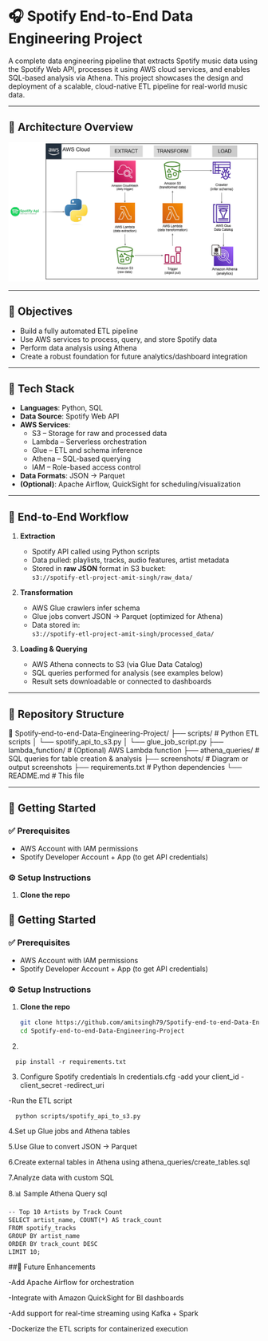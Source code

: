 # 🎧 Spotify End-to-End Data Engineering Project

A complete data engineering pipeline that extracts Spotify music data using the Spotify Web API, processes it using AWS cloud services, and enables SQL-based analysis via Athena. This project showcases the design and deployment of a scalable, cloud-native ETL pipeline for real-world music data.

---

## 🧱 Architecture Overview

![Spotify Data Pipeline Architecture](https://github.com/amitsingh79/Spotify-end-to-end-Data-Engineering-Project/blob/main/spotify%20data%20pipeline%20diagram.png)

---

## 🎯 Objectives

- Build a fully automated ETL pipeline
- Use AWS services to process, query, and store Spotify data
- Perform data analysis using Athena
- Create a robust foundation for future analytics/dashboard integration

---

## 🧰 Tech Stack

- **Languages**: Python, SQL  
- **Data Source**: Spotify Web API  
- **AWS Services**:  
  - S3 – Storage for raw and processed data  
  - Lambda – Serverless orchestration  
  - Glue – ETL and schema inference  
  - Athena – SQL-based querying  
  - IAM – Role-based access control  
- **Data Formats**: JSON → Parquet  
- **(Optional)**: Apache Airflow, QuickSight for scheduling/visualization  

---

## 🔁 End-to-End Workflow

1. **Extraction**  
   - Spotify API called using Python scripts  
   - Data pulled: playlists, tracks, audio features, artist metadata  
   - Stored in **raw JSON** format in S3 bucket:  
     `s3://spotify-etl-project-amit-singh/raw_data/`

2. **Transformation**  
   - AWS Glue crawlers infer schema  
   - Glue jobs convert JSON → Parquet (optimized for Athena)  
   - Data stored in:  
     `s3://spotify-etl-project-amit-singh/processed_data/`

3. **Loading & Querying**  
   - AWS Athena connects to S3 (via Glue Data Catalog)  
   - SQL queries performed for analysis (see examples below)  
   - Result sets downloadable or connected to dashboards  

---

## 🧾 Repository Structure

📁 Spotify-end-to-end-Data-Engineering-Project/
├── scripts/ # Python ETL scripts
│ └── spotify_api_to_s3.py
│ └── glue_job_script.py
├── lambda_function/ # (Optional) AWS Lambda function
├── athena_queries/ # SQL queries for table creation & analysis
├── screenshots/ # Diagram or output screenshots
├── requirements.txt # Python dependencies
└── README.md # This file


---

## 🚀 Getting Started

### ✅ Prerequisites
- AWS Account with IAM permissions
- Spotify Developer Account + App (to get API credentials)

### ⚙️ Setup Instructions
1. **Clone the repo**


## 🚀 Getting Started

### ✅ Prerequisites
- AWS Account with IAM permissions
- Spotify Developer Account + App (to get API credentials)

### ⚙️ Setup Instructions
1. **Clone the repo**
   ```bash
   git clone https://github.com/amitsingh79/Spotify-end-to-end-Data-Engineering-Project.git
   cd Spotify-end-to-end-Data-Engineering-Project
2.
```
  pip install -r requirements.txt
```
3. Configure Spotify credentials In credentials.cfg
   -add your client_id
   -client_secret
   -redirect_uri
   
-Run the ETL script
```
  python scripts/spotify_api_to_s3.py
```
4.Set up Glue jobs and Athena tables

5.Use Glue to convert JSON → Parquet

6.Create external tables in Athena using athena_queries/create_tables.sql

7.Analyze data with custom SQL

8.📊 Sample Athena Query
sql
```
-- Top 10 Artists by Track Count
SELECT artist_name, COUNT(*) AS track_count
FROM spotify_tracks
GROUP BY artist_name
ORDER BY track_count DESC
LIMIT 10;
```

##🚧 Future Enhancements

-Add Apache Airflow for orchestration

-Integrate with Amazon QuickSight for BI dashboards

-Add support for real-time streaming using Kafka + Spark

-Dockerize the ETL scripts for containerized execution

